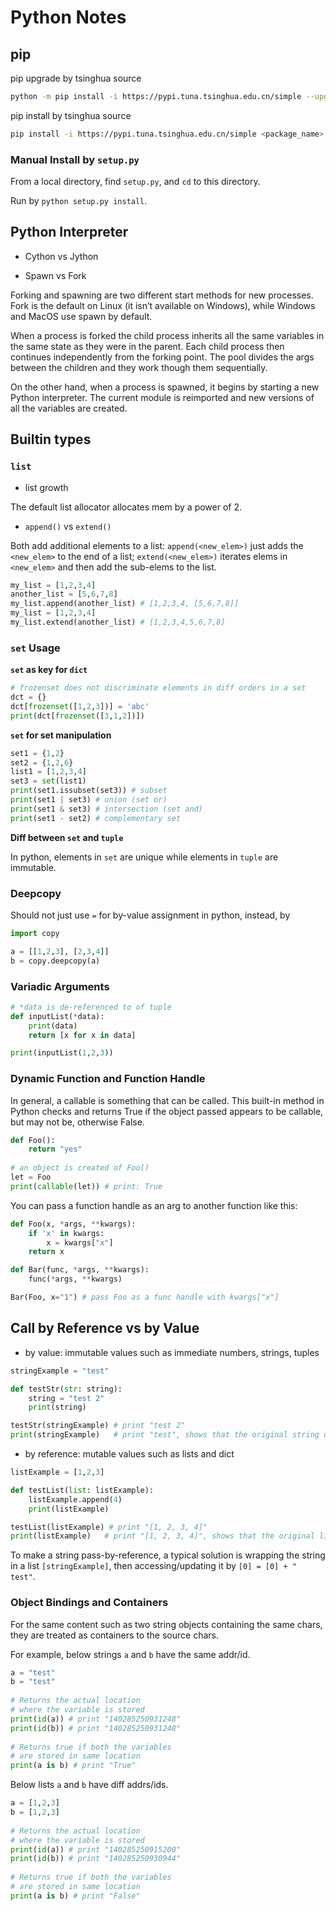 # Python Notes

## pip

pip upgrade by tsinghua source

```bash
python -m pip install -i https://pypi.tuna.tsinghua.edu.cn/simple --upgrade pip
```

pip install by tsinghua source

```bash
pip install -i https://pypi.tuna.tsinghua.edu.cn/simple <package_name>
```

### Manual Install by `setup.py`

From a local directory, find `setup.py`, and `cd` to this directory.

Run by `python setup.py install`.

## Python Interpreter

* Cython vs Jython

* Spawn vs Fork

Forking and spawning are two different start methods for new processes. Fork is the default on Linux (it isn’t available on Windows), while Windows and MacOS use spawn by default.

When a process is forked the child process inherits all the same variables in the same state as they were in the parent. Each child process then continues independently from the forking point. The pool divides the args between the children and they work though them sequentially.

On the other hand, when a process is spawned, it begins by starting a new Python interpreter. The current module is reimported and new versions of all the variables are created. 

## Builtin types

### `list`

* list growth

The default list allocator allocates mem by a power of $2$.

* `append()` vs `extend()`

Both add additional elements to a list: 
`append(<new_elem>)` just adds the `<new_elem>` to the end of a list; `extend(<new_elem>)` iterates elems in `<new_elem>` and then add the sub-elems to the list.

```python
my_list = [1,2,3,4]
another_list = [5,6,7,8]
my_list.append(another_list) # [1,2,3,4, [5,6,7,8]]
my_list = [1,2,3,4]
my_list.extend(another_list) # [1,2,3,4,5,6,7,8]
```

### `set` Usage

**`set` as key for `dict`**
```python
# frozenset does not discriminate elements in diff orders in a set
dct = {}
dct[frozenset([1,2,3])] = 'abc'
print(dct[frozenset([3,1,2])])
```

**`set` for set manipulation**
```python
set1 = {1,2}
set2 = {1,2,6}
list1 = [1,2,3,4]
set3 = set(list1)
print(set1.issubset(set3)) # subset
print(set1 | set3) # union (set or)
print(set1 & set3) # intersection (set and)
print(set1 - set2) # complementary set
```
**Diff between `set` and `tuple`**

In python, elements in `set` are unique while elements in `tuple` are immutable.

### Deepcopy

Should not just use `=` for by-value assignment in python, instead, by
```python
import copy

a = [[1,2,3], [2,3,4]]
b = copy.deepcopy(a)
```

### Variadic Arguments

```python
# *data is de-referenced to of tuple
def inputList(*data):
    print(data)
    return [x for x in data]

print(inputList(1,2,3))
```

### Dynamic Function and Function Handle

In general, a callable is something that can be called. This built-in method in Python checks and returns True if the object passed appears to be callable, but may not be, otherwise False.
```py
def Foo():
    return "yes"
  
# an object is created of Foo()
let = Foo
print(callable(let)) # print: True
```

You can pass a function handle as an arg to another function like this:
```py
def Foo(x, *args, **kwargs):
    if 'x' in kwargs:
        x = kwargs["x"]
    return x

def Bar(func, *args, **kwargs):
    func(*args, **kwargs)

Bar(Foo, x="1") # pass Foo as a func handle with kwargs["x"]
```

## Call by Reference vs by Value

* by value: immutable values such as immediate numbers, strings, tuples

```python
stringExample = "test"

def testStr(str: string):
    string = "test 2"
    print(string)

testStr(stringExample) # print "test 2"
print(stringExample)   # print "test", shows that the original string does not change
```

* by reference: mutable values such as lists and dict

```python
listExample = [1,2,3]

def testList(list: listExample):
    listExample.append(4)
    print(listExample)

testList(listExample) # print "[1, 2, 3, 4]"
print(listExample)   # print "[1, 2, 3, 4]", shows that the original list is updated.
```

To make a string pass-by-reference, a typical solution is wrapping the string in a list `[stringExample]`, then accessing/updating it by `[0] = [0] + " test"`.

### Object Bindings and Containers

For the same content such as two string objects containing the same chars, they are treated as containers to the source chars.

For example, below strings `a` and `b` have the same addr/id.

```python
a = "test"
b = "test"
 
# Returns the actual location 
# where the variable is stored
print(id(a)) # print "140285250931248"
print(id(b)) # print "140285250931248"
 
# Returns true if both the variables
# are stored in same location
print(a is b) # print "True"
```

Below lists `a` and `b` have diff addrs/ids.

```python
a = [1,2,3]
b = [1,2,3]
 
# Returns the actual location 
# where the variable is stored
print(id(a)) # print "140285250915200"
print(id(b)) # print "140285250930944"
 
# Returns true if both the variables
# are stored in same location
print(a is b) # print "False"
```